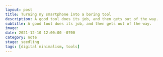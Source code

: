 ```yaml
---
layout: post
title: Turning my smartphone into a boring tool
description: A good tool does its job, and then gets out of the way.
subtitle: A good tool does its job, and then gets out of the way.
image:
date: 2021-12-10 12:00:00 -0700
category: note
stage: seedling
tags: [digital minimalism, tools]
---
```


